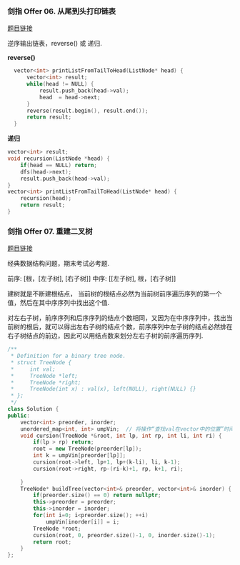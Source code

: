 ### 剑指 Offer 06. 从尾到头打印链表

[题目链接](https://leetcode-cn.com/problems/cong-wei-dao-tou-da-yin-lian-biao-lcof/)

逆序输出链表，reverse() 或 递归.

**reverse()**
```C++
  vector<int> printListFromTailToHead(ListNode* head) {
      vector<int> result;
      while(head != NULL) {
          result.push_back(head->val);
          head  = head->next;
      }
      reverse(result.begin(), result.end());
      return result;
  }
```
**递归**
```C++
vector<int> result;
void recursion(ListNode *head) {
    if(head == NULL) return;
    dfs(head->next);
    result.push_back(head->val);
}
vector<int> printListFromTailToHead(ListNode* head) {
    recursion(head);
    return result;
}
```

### 剑指 Offer 07. 重建二叉树

[题目链接](https://leetcode-cn.com/problems/zhong-jian-er-cha-shu-lcof/)

经典数据结构问题，期末考试必考题.

前序: [根，[左子树], [右子树]]
中序: [[左子树], 根，[右子树]]

建树就是不断建根结点， 当前树的根结点必然为当前树前序遍历序列的第一个值，然后在其中序序列中找出这个值.

对左右子树，前序序列和后序序列的结点个数相同，又因为在中序序列中，找出当前树的根后，就可以得出左右子树的结点个数，前序序列中左子树的结点必然排在右子树结点的前边，因此可以用结点数来划分左右子树的前序遍历序列.

```C++
/**
 * Definition for a binary tree node.
 * struct TreeNode {
 *     int val;
 *     TreeNode *left;
 *     TreeNode *right;
 *     TreeNode(int x) : val(x), left(NULL), right(NULL) {}
 * };
 */
class Solution {
public:
    vector<int> preorder, inorder;
    unordered_map<int, int> umpVin;  // 将操作“查找val在vector中的位置”时间复杂度下降到O(1)
    void cursion(TreeNode *&root, int lp, int rp, int li, int ri) {
        if(lp > rp) return;
        root = new TreeNode(preorder[lp]);
        int k = umpVin[preorder[lp]]; 
        cursion(root->left, lp+1, lp+(k-li), li, k-1);
        cursion(root->right, rp-(ri-k)+1, rp, k+1, ri);
        
    }
    TreeNode* buildTree(vector<int>& preorder, vector<int>& inorder) {
        if(preorder.size() == 0) return nullptr;
        this->preorder = preorder;
        this->inorder = inorder;
        for(int i=0; i<preorder.size(); ++i) 
            umpVin[inorder[i]] = i;
        TreeNode *root;
        cursion(root, 0, preorder.size()-1, 0, inorder.size()-1);
        return root;
    }
};
```

